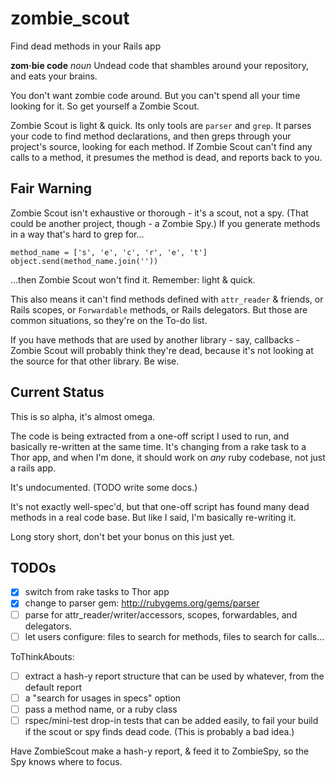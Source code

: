 zombie_scout
=============

Find dead methods in your Rails app

**zom·bie code** *noun* Undead code that shambles around your repository, and
eats your brains.

You don't want zombie code around. But you can't spend all your time looking
for it. So get yourself a Zombie Scout.

Zombie Scout is light & quick. Its only tools are `parser` and `grep`.  It
parses your code to find method declarations, and then greps through your
project's source, looking for each method.  If Zombie Scout can't find any
calls to a method, it presumes the method is dead, and reports back to you.

## Fair Warning

Zombie Scout isn't exhaustive or thorough - it's a scout, not a spy. (That
could be another project, though - a Zombie Spy.) If you generate methods in a
way that's hard to grep for...

    method_name = ['s', 'e', 'c', 'r', 'e', 't']
    object.send(method_name.join(''))

...then Zombie Scout won't find it. Remember: light & quick.

This also means it can't find methods defined with `attr_reader` & friends, or
Rails scopes, or `Forwardable` methods, or Rails delegators. But those are
common situations, so they're on the To-do list.

If you have methods that are used by another library - say, callbacks - Zombie
Scout will probably think they're dead, because it's not looking at the source
for that other library. Be wise.

## Current Status

This is so alpha, it's almost omega.

The code is being extracted from a one-off script I used to run, and basically
re-written at the same time. It's changing from a rake task to a Thor app, and
when I'm done, it should work on *any* ruby codebase, not just a rails app.

It's undocumented. (TODO write some docs.)

It's not exactly well-spec'd, but that one-off script has found many dead
methods in a real code base. But like I said, I'm basically re-writing it.

Long story short, don't bet your bonus on this just yet.

## TODOs

- [x] switch from rake tasks to Thor app
- [x] change to parser gem: http://rubygems.org/gems/parser
- [ ] parse for attr_reader/writer/accessors, scopes, forwardables, and delegators.
- [ ] let users configure: files to search for methods, files to search for calls...

ToThinkAbouts:
- [ ] extract a hash-y report structure that can be used by whatever, from the default report
- [ ] a "search for usages in specs" option
- [ ] pass a method name, or a ruby class
- [ ] rspec/mini-test drop-in tests that can be added easily, to fail your
  build if the scout or spy finds dead code. (This is probably a bad idea.)

Have ZombieScout make a hash-y report, & feed it to ZombieSpy, so the Spy knows where to focus.

